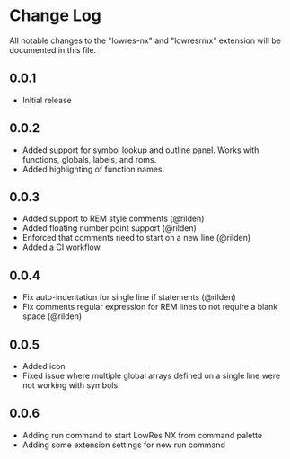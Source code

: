 # Change Log

All notable changes to the "lowres-nx" and "lowresrmx" extension will be documented in this file.

## 0.0.1
- Initial release

## 0.0.2
- Added support for symbol lookup and outline panel. Works with functions, globals, labels, and roms.
- Added highlighting of function names.

## 0.0.3
- Added support to REM style comments (@rilden)
- Added floating number point support (@rilden)
- Enforced that comments need to start on a new line (@rilden)
- Added a CI workflow

## 0.0.4
- Fix auto-indentation for single line if statements (@rilden)
- Fix comments regular expression for REM lines to not require a blank space (@rilden)

## 0.0.5
- Added icon
- Fixed issue where multiple global arrays defined on a single line were not working with symbols.

## 0.0.6
- Adding run command to start LowRes NX from command palette
- Adding some extension settings for new run command
